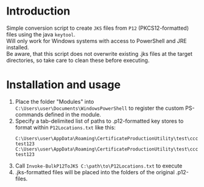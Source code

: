 # Introduction

Simple conversion script to create ``JKS`` files from ``P12`` (PKCS12-formatted) files using the java ``keytool``. <br>Will only work for Windows systems with access to PowerShell and JRE installed. <br>Be aware, that this script does not overwrite existing .jks files at the target directories, so take care to clean these before executing.

# Installation and usage

1) Place the folder "Modules" into ``C:\Users\user\Documents\WindowsPowerShell`` to register the custom PS-commands defined in the module.
2) Specify a tab-delimited list of paths to .p12-formatted key stores to format within ``P12Locations.txt`` like this:
	```
	C:\Users\user\AppData\Roaming\CertificateProductionUtility\test\ccc\root\ocsp\rootOCSPCredentials.p12	test123
	C:\Users\user\AppData\Roaming\CertificateProductionUtility\test\ccc\root\rootCredentials.p12	test123
	```
3) Call ``Invoke-BulkP12ToJKS C:\path\to\P12Locations.txt`` to execute
4) .jks-formatted files will be placed into the folders of the original .p12-files.
